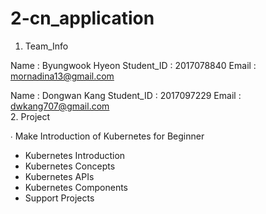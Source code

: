 # 2-cn_application 

1. Team_Info

Name : Byungwook Hyeon
Student_ID : 2017078840
Email : mornadina13@gmail.com

Name : Dongwan Kang
Student_ID : 2017097229
Email : dwkang707@gmail.com
<br>
2. Project

∙ Make Introduction of Kubernetes for Beginner
- Kubernetes Introduction
- Kubernetes Concepts
- Kubernetes APIs
- Kubernetes Components
- Support Projects


